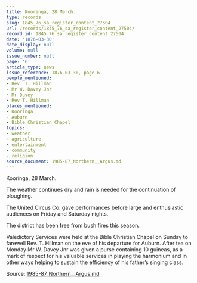 ```yaml
---
title: Kooringa, 28 March.
type: records
slug: 1845_76_sa_register_content_27504
url: /records/1845_76_sa_register_content_27504/
record_id: 1845_76_sa_register_content_27504
date: '1876-03-30'
date_display: null
volume: null
issue_number: null
page: '6'
article_type: news
issue_reference: 1876-03-30, page 6
people_mentioned:
- Rev. T. Hillman
- Mr W. Davey Jnr
- Mr Davey
- Rev T. Hillman
places_mentioned:
- Kooringa
- Auburn
- Bible Christian Chapel
topics:
- weather
- agriculture
- entertainment
- community
- religion
source_document: 1985-87_Northern__Argus.md
---
```


Kooringa, 28 March.

The weather continues dry and rain is needed for the continuation of ploughing.

The United Circus Co. gave performances before large and enthusiastic audiences on Friday and Saturday nights.

The district has been free from bush fires this season.

Valedictory Services were held at the Bible Christian Chapel on Sunday to farewell Rev. T. Hillman on the eve of his departure for Auburn.  After tea on Monday Mr W. Davey Jnr was given a purse containing 10 guineas, as a mark of respect for his valuable services in playing the harmonium and in other ways helping to sustain the efficiency of his father’s singing class.

Source: [1985-87_Northern__Argus.md](/downloads/markdown/1985-87_Northern__Argus.md)
